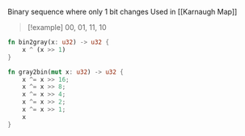 Binary sequence where only 1 bit changes
Used in [[Karnaugh Map]]
> [!example] 00, 01, 11, 10

``` rust
fn bin2gray(x: u32) -> u32 {
	x ^ (x >> 1)
}

fn gray2bin(mut x: u32) -> u32 {
	x ^= x >> 16;
	x ^= x >> 8;
	x ^= x >> 4;
	x ^= x >> 2;
	x ^= x >> 1;
	x
}
```
